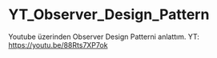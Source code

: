 # YT_Observer_Design_Pattern
Youtube üzerinden Observer Design Patterni anlattım.
YT: https://youtu.be/88Rts7XP7ok
